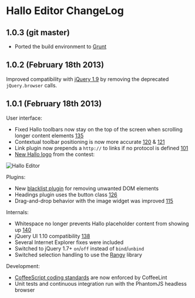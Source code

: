 Hallo Editor ChangeLog
======================

## 1.0.3 (git master)

* Ported the build environment to [Grunt](http://gruntjs.com)

## 1.0.2 (February 18th 2013)

Improved compatibility with [jQuery 1.9](http://jquery.com/upgrade-guide/1.9/) by removing the deprecated `jQuery.browser` calls.

## 1.0.1 (February 18th 2013)

User interface:

* Fixed Hallo toolbars now stay on the top of the screen when scrolling longer content elements [135](https://github.com/bergie/hallo/pull/135)
* Contextual toolbar positioning is now more accurate [120](https://github.com/bergie/hallo/pull/120) & [121](https://github.com/bergie/hallo/pull/121)
* Link plugin now prepends a `http://` to links if no protocol is defined [101](https://github.com/bergie/hallo/pull/101)
* [New Hallo logo](https://raw.github.com/bergie/hallo/49c3236e59f900d82450eb41e628bf47a19aa6d1/design/logo.png) from the contest:

![Hallo Editor](https://raw.github.com/bergie/hallo/49c3236e59f900d82450eb41e628bf47a19aa6d1/design/logo-200x59.png)

Plugins:

* New [blacklist plugin](https://github.com/bergie/hallo/commit/627462b9738325030be46e2ba673e430780e0493) for removing unwanted DOM elements
* Headings plugin uses the button class [126](https://github.com/bergie/hallo/pull/126)
* Drag-and-drop behavior with the image widget was improved [115](https://github.com/bergie/hallo/pull/115)

Internals:

* Whitespace no longer prevents Hallo placeholder content from showing up [140](https://github.com/bergie/hallo/pull/140)
* jQuery UI 1.10 compatibility [138](https://github.com/bergie/hallo/pull/138)
* Several Internet Explorer fixes were included
* Switched to jQuery 1.7+ `on`/`off` instead of `bind`/`unbind`
* Switched selection handling to use the [Rangy](http://code.google.com/p/rangy/) library

Development:

* [CoffeeScript coding standards](https://github.com/polarmobile/coffeescript-style-guide) are now enforced by CoffeeLint
* Unit tests and continuous integration run with the PhantomJS headless browser
